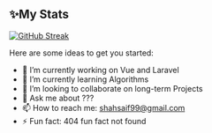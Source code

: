 ## :sparkles:My Stats
[![GitHub Streak](https://streak-stats.demolab.com/?user=shahsaif99&theme=onedark&mode=weekly)](https://git.io/streak-stats)

Here are some ideas to get you started:
- :telescope: I’m currently working on Vue and Laravel
- :seedling: I’m currently learning Algorithms 
- :dancers: I’m looking to collaborate on long-term Projects
- :speech_balloon: Ask me about ???
- :mailbox: How to reach me: shahsaif99@gmail.com
- :zap: Fun fact: 404 fun fact not found

